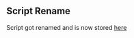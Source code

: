 ## Script Rename
Script got renamed and is now stored [here](https://github.com/yetanothermightytool/python/blob/main/vbr/vbr-encryption-manager/README.md)
